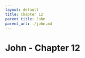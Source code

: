 ```yaml
---
layout: default
title: Chapter 12
parent_title: John
parent_url: ./john.md
---
```


# John - Chapter 12
